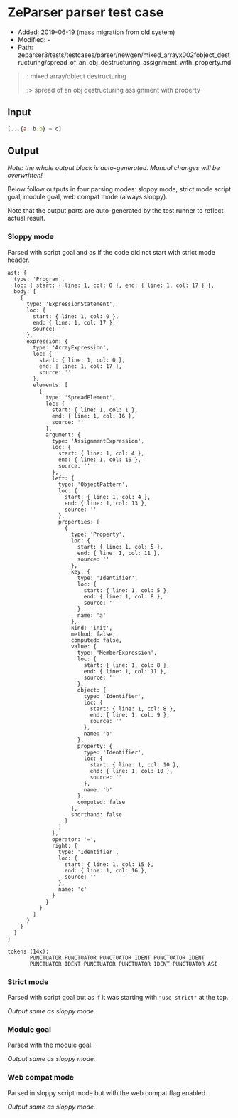 # ZeParser parser test case

- Added: 2019-06-19 (mass migration from old system)
- Modified: -
- Path: zeparser3/tests/testcases/parser/newgen/mixed_arrayx002fobject_destructuring/spread_of_an_obj_destructuring_assignment_with_property.md

> :: mixed array/object destructuring
>
> ::> spread of an obj destructuring assignment with property

## Input

`````js
[...{a: b.b} = c]
`````

## Output

_Note: the whole output block is auto-generated. Manual changes will be overwritten!_

Below follow outputs in four parsing modes: sloppy mode, strict mode script goal, module goal, web compat mode (always sloppy).

Note that the output parts are auto-generated by the test runner to reflect actual result.

### Sloppy mode

Parsed with script goal and as if the code did not start with strict mode header.

`````
ast: {
  type: 'Program',
  loc: { start: { line: 1, col: 0 }, end: { line: 1, col: 17 } },
  body: [
    {
      type: 'ExpressionStatement',
      loc: {
        start: { line: 1, col: 0 },
        end: { line: 1, col: 17 },
        source: ''
      },
      expression: {
        type: 'ArrayExpression',
        loc: {
          start: { line: 1, col: 0 },
          end: { line: 1, col: 17 },
          source: ''
        },
        elements: [
          {
            type: 'SpreadElement',
            loc: {
              start: { line: 1, col: 1 },
              end: { line: 1, col: 16 },
              source: ''
            },
            argument: {
              type: 'AssignmentExpression',
              loc: {
                start: { line: 1, col: 4 },
                end: { line: 1, col: 16 },
                source: ''
              },
              left: {
                type: 'ObjectPattern',
                loc: {
                  start: { line: 1, col: 4 },
                  end: { line: 1, col: 13 },
                  source: ''
                },
                properties: [
                  {
                    type: 'Property',
                    loc: {
                      start: { line: 1, col: 5 },
                      end: { line: 1, col: 11 },
                      source: ''
                    },
                    key: {
                      type: 'Identifier',
                      loc: {
                        start: { line: 1, col: 5 },
                        end: { line: 1, col: 8 },
                        source: ''
                      },
                      name: 'a'
                    },
                    kind: 'init',
                    method: false,
                    computed: false,
                    value: {
                      type: 'MemberExpression',
                      loc: {
                        start: { line: 1, col: 8 },
                        end: { line: 1, col: 11 },
                        source: ''
                      },
                      object: {
                        type: 'Identifier',
                        loc: {
                          start: { line: 1, col: 8 },
                          end: { line: 1, col: 9 },
                          source: ''
                        },
                        name: 'b'
                      },
                      property: {
                        type: 'Identifier',
                        loc: {
                          start: { line: 1, col: 10 },
                          end: { line: 1, col: 10 },
                          source: ''
                        },
                        name: 'b'
                      },
                      computed: false
                    },
                    shorthand: false
                  }
                ]
              },
              operator: '=',
              right: {
                type: 'Identifier',
                loc: {
                  start: { line: 1, col: 15 },
                  end: { line: 1, col: 16 },
                  source: ''
                },
                name: 'c'
              }
            }
          }
        ]
      }
    }
  ]
}

tokens (14x):
       PUNCTUATOR PUNCTUATOR PUNCTUATOR IDENT PUNCTUATOR IDENT
       PUNCTUATOR IDENT PUNCTUATOR PUNCTUATOR IDENT PUNCTUATOR ASI
`````

### Strict mode

Parsed with script goal but as if it was starting with `"use strict"` at the top.

_Output same as sloppy mode._

### Module goal

Parsed with the module goal.

_Output same as sloppy mode._

### Web compat mode

Parsed in sloppy script mode but with the web compat flag enabled.

_Output same as sloppy mode._
